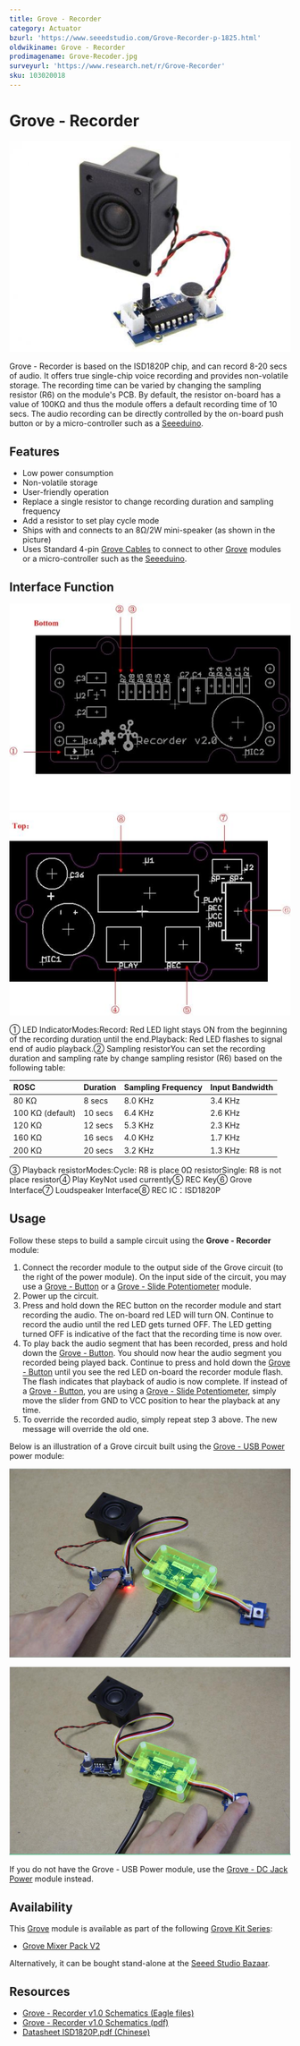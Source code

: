 ```yaml
---
title: Grove - Recorder
category: Actuator
bzurl: 'https://www.seeedstudio.com/Grove-Recorder-p-1825.html'
oldwikiname: Grove - Recorder
prodimagename: Grove-Recoder.jpg
surveyurl: 'https://www.research.net/r/Grove-Recorder'
sku: 103020018
---
```


# Grove - Recorder

![](https://github.com/SeeedDocument/Grove_Recorder/raw/master/img/Grove-Recoder.jpg)

Grove - Recorder is based on the ISD1820P chip, and can record 8-20 secs of audio. It offers true single-chip voice recording and provides non-volatile storage. The recording time can be varied by changing the sampling resistor \(R6\) on the module's PCB. By default, the resistor on-board has a value of 100KΩ and thus the module offers a default recording time of 10 secs. The audio recording can be directly controlled by the on-board push button or by a micro-controller such as a [Seeeduino](/Seeeduino).

## Features

* Low power consumption
* Non-volatile storage
* User-friendly operation
* Replace a single resistor to change recording duration and sampling frequency
* Add a resistor to set play cycle mode
* Ships with and connects to an 8Ω/2W mini-speaker \(as shown in the picture\)
* Uses Standard 4-pin [Grove Cables](/GROVE_System#Grove_Cables) to connect to other [Grove](/Grove) modules or a micro-controller such as the [Seeeduino](/Seeeduino).

## Interface Function

![](https://github.com/SeeedDocument/Grove_Recorder/raw/master/img/Recorder_Bottom1.jpg) ![](https://github.com/SeeedDocument/Grove_Recorder/raw/master/img/Recorder_Top1.jpg)

① LED IndicatorModes:Record: Red LED light stays ON from the beginning of the recording duration until the end.Playback: Red LED flashes to signal end of audio playback.② Sampling resistorYou can set the recording duration and sampling rate by change sampling resistor \(R6\) based on the following table:

|  ROSC |  Duration |  Sampling Frequency |  Input Bandwidth |
| :--- | :--- | :--- | :--- |
|  80 KΩ |  8 secs |  8.0 KHz |  3.4 KHz |
|  100 KΩ \(default\) |  10 secs |  6.4 KHz |  2.6 KHz |
|  120 KΩ |  12 secs |  5.3 KHz |  2.3 KHz |
|  160 KΩ |  16 secs |  4.0 KHz |  1.7 KHz |
|  200 KΩ |  20 secs |  3.2 KHz |  1.3 KHz |

③ Playback resistorModes:Cycle: R8 is place 0Ω resistorSingle: R8 is not place resistor④ Play KeyNot used currently⑤ REC Key⑥ Grove Interface⑦ Loudspeaker Interface⑧ REC IC：ISD1820P

## Usage

Follow these steps to build a sample circuit using the **Grove - Recorder** module:

1. Connect the recorder module to the output side of the Grove circuit \(to the right of the power module\). On the input side of the circuit, you may use a [Grove - Button](/Grove-Button) or a [Grove - Slide Potentiometer](/Grove-Slide_Potentiometer) module.
2. Power up the circuit.
3. Press and hold down the REC button on the recorder module and start recording the audio. The on-board red LED will turn ON. Continue to record the audio until the red LED gets turned OFF. The LED getting turned OFF is indicative of the fact that the recording time is now over.
4. To play back the audio segment that has been recorded, press and hold down the [Grove - Button](/Grove-Button). You should now hear the audio segment you recorded being played back. Continue to press and hold down the [Grove - Button](/Grove-Button) until you see the red LED on-board the recorder module flash. The flash indicates that playback of audio is now complete. If instead of a [Grove - Button](/Grove-Button), you are using a [Grove - Slide Potentiometer](/Grove-Slide_Potentiometer), simply move the slider from GND to VCC position to hear the playback at any time.
5. To override the recorded audio, simply repeat step 3 above. The new message will override the old one.

Below is an illustration of a Grove circuit built using the [Grove - USB Power](/Grove-Mixer_Pack#2._USB_Power) power module:

![](https://github.com/SeeedDocument/Grove_Recorder/raw/master/img/REC_Grove-Recoder.JPG)

![](https://github.com/SeeedDocument/Grove_Recorder/raw/master/img/Play_Grove-Recoder.JPG)

If you do not have the Grove - USB Power module, use the [Grove - DC Jack Power](/Grove-DC_Jack_Power) module instead.

## Availability

This [Grove](/Grove) module is available as part of the following [Grove Kit Series](/GROVE_System#GROVE_Kit_Series):

* [Grove Mixer Pack V2](/GROVE_MIXER_PACK_V2)

Alternatively, it can be bought stand-alone at the [Seeed Studio Bazaar](http://www.seeedstudio.com/depot/Grove-Recorder-p-1825.html).

## Resources

* [Grove - Recorder v1.0 Schematics \(Eagle files\)](https://github.com/SeeedDocument/Grove_Recorder/raw/master/res/Grove-Recorder_v1.0.zip)
* [Grove - Recorder v1.0 Schematics \(pdf\)](https://github.com/SeeedDocument/Grove_Recorder/raw/master/res/Grove-Recorder_v1.0.pdf)
* [Datasheet ISD1820P.pdf \(Chinese\)](https://github.com/SeeedDocument/Grove_Recorder/raw/master/res/ISD1820P.pdf)

